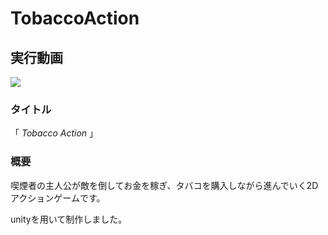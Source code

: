 # TobaccoAction
## 実行動画
[![](https://img.youtube.com/vi/c8MTEdcBHsw/0.jpg)](https://www.youtube.com/watch?v=c8MTEdcBHsw)

### タイトル
「 _Tobacco Action_ 」

### 概要
喫煙者の主人公が敵を倒してお金を稼ぎ、タバコを購入しながら進んでいく2Dアクションゲームです。

unityを用いて制作しました。
